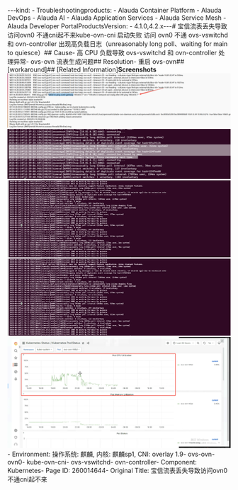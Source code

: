 ---kind:   - Troubleshootingproducts:    - Alauda Container Platform   - Alauda DevOps   - Alauda AI   - Alauda Application Services   - Alauda Service Mesh   - Alauda Developer PortalProductsVersion:   - 4.1.0,4.2.x---<!-- A type of document that involves encountering a fault, diag...it, performing root cause analysis, and providing solutions. --># 宝信流表丢失导致访问ovn0 不通cni起不来kube-ovn-cni 启动失败 访问 ovn0 不通 ovs-vswitchd 和 ovn-controller 出现高负载日志（unreasonably long poll、waiting for main to quiesce）## Cause- 高 CPU 负载导致 ovs-vswitchd 和 ovn-controller 处理异常- ovs-ovn 流表生成问题## Resolution- 重启 ovs-ovn## [workaround]## [Related Information]**Screenshots**![](assets/bao-xin-liu-biao-diu-shi-dao-zhi-fang-wen-ovn0-bu-tong-cniqi-bu-lai/image-2025-1-20_16-51-13.png)![](assets/bao-xin-liu-biao-diu-shi-dao-zhi-fang-wen-ovn0-bu-tong-cniqi-bu-lai/image-2025-1-20_16-53-2.png)![](assets/bao-xin-liu-biao-diu-shi-dao-zhi-fang-wen-ovn0-bu-tong-cniqi-bu-lai/image-2025-1-20_16-53-16.png)![](assets/bao-xin-liu-biao-diu-shi-dao-zhi-fang-wen-ovn0-bu-tong-cniqi-bu-lai/image-2025-1-20_16-55-17.png)![](assets/bao-xin-liu-biao-diu-shi-dao-zhi-fang-wen-ovn0-bu-tong-cniqi-bu-lai/image-2025-1-20_16-53-45.png)- Environment: 操作系统: 麒麟, 内核: 麒麟sp1, CNI: overlay 1.9- ovs-ovn- ovn0- kube-ovn-cni- ovs-vswitchd- ovn-controller- Component: Kubernetes- Page ID: 260014644- Original Title: 宝信流表丢失导致访问ovn0 不通cni起不来